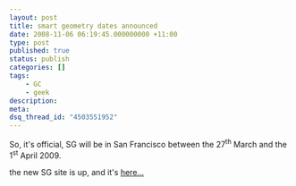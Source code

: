 ```yaml
---
layout: post
title: smart geometry dates announced
date: 2008-11-06 06:19:45.000000000 +11:00
type: post
published: true
status: publish
categories: []
tags:
    - GC
    - geek
description:
meta:
dsq_thread_id: "4503551952"
---
```


<p>So, it's official, SG will be in San Francisco between the 27<sup>th</sup> March and the 1<sup>st</sup> April 2009.</p>
<p>the new SG site is up, and it's <a href="http://www.smartgeometry.org/node/56" target="_blank">here... </a></p>

